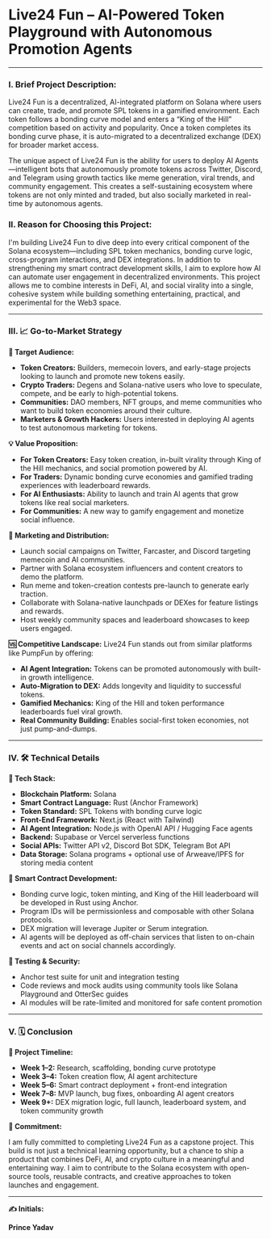 # Live24 Fun – AI-Powered Token Playground with Autonomous Promotion Agents

---

### **I. Brief Project Description:**

Live24 Fun is a decentralized, AI-integrated platform on Solana where users can create, trade, and promote SPL tokens in a gamified environment. Each token follows a bonding curve model and enters a “King of the Hill” competition based on activity and popularity. Once a token completes its bonding curve phase, it is auto-migrated to a decentralized exchange (DEX) for broader market access.

The unique aspect of Live24 Fun is the ability for users to deploy AI Agents—intelligent bots that autonomously promote tokens across Twitter, Discord, and Telegram using growth tactics like meme generation, viral trends, and community engagement. This creates a self-sustaining ecosystem where tokens are not only minted and traded, but also socially marketed in real-time by autonomous agents.

### **II. Reason for Choosing this Project:**

I'm building Live24 Fun to dive deep into every critical component of the Solana ecosystem—including SPL token mechanics, bonding curve logic, cross-program interactions, and DEX integrations. In addition to strengthening my smart contract development skills, I aim to explore how AI can automate user engagement in decentralized environments. This project allows me to combine interests in DeFi, AI, and social virality into a single, cohesive system while building something entertaining, practical, and experimental for the Web3 space.

---

### III. 📈 Go-to-Market Strategy

**🎯 Target Audience:**

- **Token Creators:** Builders, memecoin lovers, and early-stage projects looking to launch and promote new tokens easily.
- **Crypto Traders:** Degens and Solana-native users who love to speculate, compete, and be early to high-potential tokens.
- **Communities:** DAO members, NFT groups, and meme communities who want to build token economies around their culture.
- **Marketers & Growth Hackers:** Users interested in deploying AI agents to test autonomous marketing for tokens.

**💡 Value Proposition:**

- **For Token Creators:** Easy token creation, in-built virality through King of the Hill mechanics, and social promotion powered by AI.
- **For Traders:** Dynamic bonding curve economies and gamified trading experiences with leaderboard rewards.
- **For AI Enthusiasts:** Ability to launch and train AI agents that grow tokens like real social marketers.
- **For Communities:** A new way to gamify engagement and monetize social influence.

**📣 Marketing and Distribution:**

- Launch social campaigns on Twitter, Farcaster, and Discord targeting memecoin and AI communities.
- Partner with Solana ecosystem influencers and content creators to demo the platform.
- Run meme and token-creation contests pre-launch to generate early traction.
- Collaborate with Solana-native launchpads or DEXes for feature listings and rewards.
- Host weekly community spaces and leaderboard showcases to keep users engaged.

**🆚 Competitive Landscape:**
Live24 Fun stands out from similar platforms like PumpFun by offering:

- **AI Agent Integration:** Tokens can be promoted autonomously with built-in growth intelligence.
- **Auto-Migration to DEX:** Adds longevity and liquidity to successful tokens.
- **Gamified Mechanics:** King of the Hill and token performance leaderboards fuel viral growth.
- **Real Community Building:** Enables social-first token economies, not just pump-and-dumps.

---

### IV. 🛠️ Technical Details

**🔧 Tech Stack:**

- **Blockchain Platform:** Solana
- **Smart Contract Language:** Rust (Anchor Framework)
- **Token Standard:** SPL Tokens with bonding curve logic
- **Front-End Framework:** Next.js (React with Tailwind)
- **AI Agent Integration:** Node.js with OpenAI API / Hugging Face agents
- **Backend:** Supabase or Vercel serverless functions
- **Social APIs:** Twitter API v2, Discord Bot SDK, Telegram Bot API
- **Data Storage:** Solana programs + optional use of Arweave/IPFS for storing media content

**🧪 Smart Contract Development:**

- Bonding curve logic, token minting, and King of the Hill leaderboard will be developed in Rust using Anchor.
- Program IDs will be permissionless and composable with other Solana protocols.
- DEX migration will leverage Jupiter or Serum integration.
- AI agents will be deployed as off-chain services that listen to on-chain events and act on social channels accordingly.

**🔐 Testing & Security:**

- Anchor test suite for unit and integration testing
- Code reviews and mock audits using community tools like Solana Playground and OtterSec guides
- AI modules will be rate-limited and monitored for safe content promotion

---

### V. 🗓️ Conclusion

**📅 Project Timeline:**

- **Week 1–2:** Research, scaffolding, bonding curve prototype
- **Week 3–4:** Token creation flow, AI agent architecture
- **Week 5–6:** Smart contract deployment + front-end integration
- **Week 7–8:** MVP launch, bug fixes, onboarding AI agent creators
- **Week 9+:** DEX migration logic, full launch, leaderboard system, and token community growth

**🤝 Commitment:**

I am fully committed to completing Live24 Fun as a capstone project. This build is not just a technical learning opportunity, but a chance to ship a product that combines DeFi, AI, and crypto culture in a meaningful and entertaining way. I aim to contribute to the Solana ecosystem with open-source tools, reusable contracts, and creative approaches to token launches and engagement.

---

**✍️ Initials:**

**Prince Yadav**
